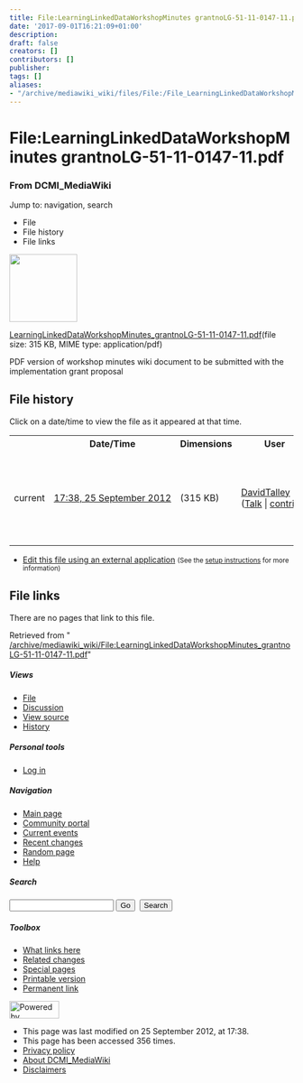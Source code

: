 ```yaml
---
title: File:LearningLinkedDataWorkshopMinutes grantnoLG-51-11-0147-11.pdf - DCMI_MediaWiki
date: '2017-09-01T16:21:09+01:00'
description: 
draft: false
creators: []
contributors: []
publisher: 
tags: []
aliases:
- "/archive/mediawiki_wiki/files/File:/File_LearningLinkedDataWorkshopMinutes_grantnoLG-51-11-0147-11.pdf.html"
---
```


<a id="top"></a>
# File:LearningLinkedDataWorkshopMinutes grantnoLG-51-11-0147-11.pdf

### From DCMI\_MediaWiki

Jump to: navigation, search
<!-- start content -->
- File
- File history
- File links

 [<img alt="" src="/skins/common/images/icons/fileicon-pdf.png" width="120" height="120">](/archive/mediawiki_wiki/files/LearningLinkedDataWorkshopMinutes_grantnoLG-51-11-0147-11.pdf)

[LearningLinkedDataWorkshopMinutes\_grantnoLG-51-11-0147-11.pdf](/archive/mediawiki_wiki/files/LearningLinkedDataWorkshopMinutes_grantnoLG-51-11-0147-11.pdf "LearningLinkedDataWorkshopMinutes grantnoLG-51-11-0147-11.pdf")‎(file size: 315 KB, MIME type: application/pdf)

PDF version of workshop minutes wiki document to be submitted with the implementation grant proposal

<!-- 
NewPP limit report
Preprocessor node count: 1/1000000
Post-expand include size: 0/2097152 bytes
Template argument size: 0/2097152 bytes
Expensive parser function count: 0/100
-->
## File history

Click on a date/time to view the file as it appeared at that time.

<table class="wikitable filehistory">
  <tr>
    <td></td>
    <th>Date/Time</th>
    <th>Dimensions</th>
    <th>User</th>
    <th>Comment</th>
  </tr>
  <tr>
    <td>current</td>
    <td class="filehistory-selected" style="white-space: nowrap;"><a href="/archive/mediawiki_wiki/files/LearningLinkedDataWorkshopMinutes_grantnoLG-51-11-0147-11.pdf">17:38, 25 September 2012</a></td>
    <td> <span style="white-space: nowrap;">(315 KB)</span>
    </td>
    <td>
      <a href="/index.php?title=User:DavidTalley&amp;action=edit&amp;redlink=1" class="new mw-userlink" title="User:DavidTalley (page does not exist)">DavidTalley</a> <span style="white-space: nowrap;"> <span class="mw-usertoollinks">(<a href="/index.php?title=User_talk:DavidTalley&amp;action=edit&amp;redlink=1" class="new" title="User talk:DavidTalley (page does not exist)">Talk</a> | <a href="/index.php/Special:Contributions/DavidTalley" title="Special:Contributions/DavidTalley">contribs</a>)</span></span>
    </td>
    <td> <span class="comment">(PDF version of workshop minutes wiki document to be submitted with the implementation grant proposal)</span>
    </td>
  </tr>
</table>

  

- [Edit this file using an external application](/index.php?title=File:LearningLinkedDataWorkshopMinutes_grantnoLG-51-11-0147-11.pdf&action=edit&externaledit=true&mode=file "File:LearningLinkedDataWorkshopMinutes grantnoLG-51-11-0147-11.pdf") <small>(See the <a href="http://www.mediawiki.org/wiki/Manual:External_editors" class="external text" rel="nofollow">setup instructions</a> for more information)</small>

## File links

There are no pages that link to this file.

Retrieved from " [/archive/mediawiki_wiki/File:LearningLinkedDataWorkshopMinutes\_grantnoLG-51-11-0147-11.pdf](/archive/mediawiki_wiki/files/File:/File:LearningLinkedDataWorkshopMinutes_grantnoLG-51-11-0147-11.pdf.html)"

<!-- end content -->

##### Views

- [File](/archive/mediawiki_wiki/files/File:/File:LearningLinkedDataWorkshopMinutes_grantnoLG-51-11-0147-11.pdf.html "View the file page [c]")
- [Discussion](/index.php?title=File_talk:LearningLinkedDataWorkshopMinutes_grantnoLG-51-11-0147-11.pdf&action=edit&redlink=1 "Discussion about the content page [t]")
- [View source](/index.php?title=File:LearningLinkedDataWorkshopMinutes_grantnoLG-51-11-0147-11.pdf&action=edit "This page is protected.
You can view its source [e]")
- [History](/index.php?title=File:LearningLinkedDataWorkshopMinutes_grantnoLG-51-11-0147-11.pdf&action=history "Past revisions of this page [h]")

##### Personal tools

- [Log in](/index.php?title=Special:UserLogin&returnto=File:LearningLinkedDataWorkshopMinutes_grantnoLG-51-11-0147-11.pdf "You are encouraged to log in; however, it is not mandatory [o]")

<script type="text/javascript"> if (window.isMSIE55) fixalpha(); </script>

##### Navigation

- [Main page](/index.php/Main_Page "Visit the main page [z]")
- [Community portal](/index.php/DCMI_MediaWiki:Community_portal "About the project, what you can do, where to find things")
- [Current events](/index.php/DCMI_MediaWiki:Current_events "Find background information on current events")
- [Recent changes](/index.php/Special:RecentChanges "The list of recent changes in the wiki [r]")
- [Random page](/index.php/Special:Random "Load a random page [x]")
- [Help](/index.php/Help:Contents "The place to find out")

##### <label for="searchInput">Search</label>

<form action="/index.php" id="searchform">
				<input type="hidden" name="title" value="Special:Search">
				<input id="searchInput" title="Search DCMI_MediaWiki" accesskey="f" type="search" name="search">
				<input type="submit" name="go" class="searchButton" id="searchGoButton" value="Go" title="Go to a page with this exact name if exists"> 
				<input type="submit" name="fulltext" class="searchButton" id="mw-searchButton" value="Search" title="Search the pages for this text">
			</form>

##### Toolbox

- [What links here](/index.php/Special:WhatLinksHere/File:LearningLinkedDataWorkshopMinutes_grantnoLG-51-11-0147-11.pdf "List of all wiki pages that link here [j]")
- [Related changes](/index.php/Special:RecentChangesLinked/File:LearningLinkedDataWorkshopMinutes_grantnoLG-51-11-0147-11.pdf "Recent changes in pages linked from this page [k]")
- [Special pages](/index.php/Special:SpecialPages "List of all special pages [q]")
- [Printable version](/index.php?title=File:LearningLinkedDataWorkshopMinutes_grantnoLG-51-11-0147-11.pdf&printable=yes "Printable version of this page [p]")
- [Permanent link](/index.php?title=File:LearningLinkedDataWorkshopMinutes_grantnoLG-51-11-0147-11.pdf&oldid=3895 "Permanent link to this revision of the page")

<!-- end of the left (by default at least) column -->

 [<img src="/skins/common/images/poweredby_mediawiki_88x31.png" height="31" width="88" alt="Powered by MediaWiki">](http://www.mediawiki.org/)

- This page was last modified on 25 September 2012, at 17:38.
- This page has been accessed 356 times.
- [Privacy policy](/index.php/DCMI_MediaWiki:Privacy_policy "DCMI MediaWiki:Privacy policy")
- [About DCMI\_MediaWiki](/index.php/DCMI_MediaWiki:About "DCMI MediaWiki:About")
- [Disclaimers](/index.php/DCMI_MediaWiki:General_disclaimer "DCMI MediaWiki:General disclaimer")

<script>if (window.runOnloadHook) runOnloadHook();</script><!-- Served in 0.450 secs. -->
